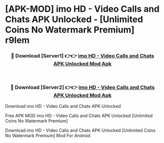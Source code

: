 # [APK-MOD] imo HD - Video Calls and Chats APK Unlocked - [Unlimited Coins No Watermark Premium] r9lem



<div align="center">
<h3>🔴 Download [Server1] 👉👉 <a href="https://momento.my/?title=imo_HD_-_Video_Calls_and_Chats_APK_Unlocked">imo HD - Video Calls and Chats APK Unlocked Mod Apk</a></h3><br>

<h3>🔴 Download [Server2] 👉👉 <a href="https://momento.my/?title=imo_HD_-_Video_Calls_and_Chats_APK_Unlocked">imo HD - Video Calls and Chats APK Unlocked Mod Apk</a></h3>
</div>



Download imo HD - Video Calls and Chats APK Unlocked 

Free APK MOD imo HD - Video Calls and Chats APK Unlocked [Unlimited Coins No Watermark Premium]

Download imo HD - Video Calls and Chats APK Unlocked [Unlimited Coins No Watermark Premium] Mod For Android
